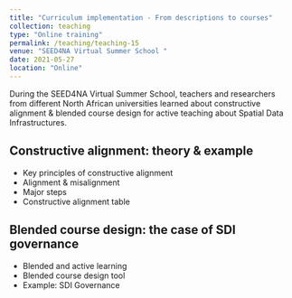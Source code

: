 ```yaml
---
title: "Curriculum implementation - From descriptions to courses"
collection: teaching
type: "Online training"
permalink: /teaching/teaching-15
venue: "SEED4NA Virtual Summer School "
date: 2021-05-27
location: "Online"
---
```


During the SEED4NA Virtual Summer School, teachers and researchers from different North African universities learned about constructive alignment & blended course design for active teaching about Spatial Data Infrastructures. 

## Constructive alignment: theory & example
* Key principles of constructive alignment
* Alignment & misalignment
* Major steps
* Constructive alignment table

## Blended course design: the case of SDI governance
* Blended and active learning
* Blended course design tool
* Example: SDI Governance
